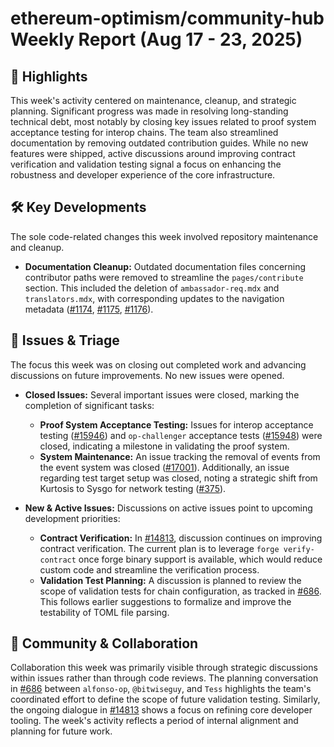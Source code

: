 # ethereum-optimism/community-hub Weekly Report (Aug 17 - 23, 2025)

## 🚀 Highlights
This week's activity centered on maintenance, cleanup, and strategic planning. Significant progress was made in resolving long-standing technical debt, most notably by closing key issues related to proof system acceptance testing for interop chains. The team also streamlined documentation by removing outdated contribution guides. While no new features were shipped, active discussions around improving contract verification and validation testing signal a focus on enhancing the robustness and developer experience of the core infrastructure.

## 🛠️ Key Developments
The sole code-related changes this week involved repository maintenance and cleanup.

- **Documentation Cleanup:** Outdated documentation files concerning contributor paths were removed to streamline the `pages/contribute` section. This included the deletion of `ambassador-req.mdx` and `translators.mdx`, with corresponding updates to the navigation metadata ([#1174](https://github.com/ethereum-optimism/community-hub/pull/1174), [#1175](https://github.com/ethereum-optimism/community-hub/pull/1175), [#1176](https://github.com/ethereum-optimism/community-hub/pull/1176)).

## 🐛 Issues & Triage
The focus this week was on closing out completed work and advancing discussions on future improvements. No new issues were opened.

- **Closed Issues:** Several important issues were closed, marking the completion of significant tasks:
    - **Proof System Acceptance Testing:** Issues for interop acceptance testing ([#15946](https://github.com/ethereum-optimism/community-hub/issues/15946)) and `op-challenger` acceptance tests ([#15948](https://github.com/ethereum-optimism/community-hub/issues/15948)) were closed, indicating a milestone in validating the proof system.
    - **System Maintenance:** An issue tracking the removal of events from the event system was closed ([#17001](https://github.com/ethereum-optimism/community-hub/issues/17001)). Additionally, an issue regarding test target setup was closed, noting a strategic shift from Kurtosis to Sysgo for network testing ([#375](https://github.com/ethereum-optimism/community-hub/issues/375)).

- **New & Active Issues:** Discussions on active issues point to upcoming development priorities:
    - **Contract Verification:** In [#14813](https://github.com/ethereum-optimism/community-hub/issues/14813), discussion continues on improving contract verification. The current plan is to leverage `forge verify-contract` once forge binary support is available, which would reduce custom code and streamline the verification process.
    - **Validation Test Planning:** A discussion is planned to review the scope of validation tests for chain configuration, as tracked in [#686](https://github.com/ethereum-optimism/community-hub/issues/686). This follows earlier suggestions to formalize and improve the testability of TOML file parsing.

## 💬 Community & Collaboration
Collaboration this week was primarily visible through strategic discussions within issues rather than through code reviews. The planning conversation in [#686](https://github.com/ethereum-optimism/community-hub/issues/686) between `alfonso-op`, `@bitwiseguy`, and `Tess` highlights the team's coordinated effort to define the scope of future validation testing. Similarly, the ongoing dialogue in [#14813](https://github.com/ethereum-optimism/community-hub/issues/14813) shows a focus on refining core developer tooling. The week's activity reflects a period of internal alignment and planning for future work.